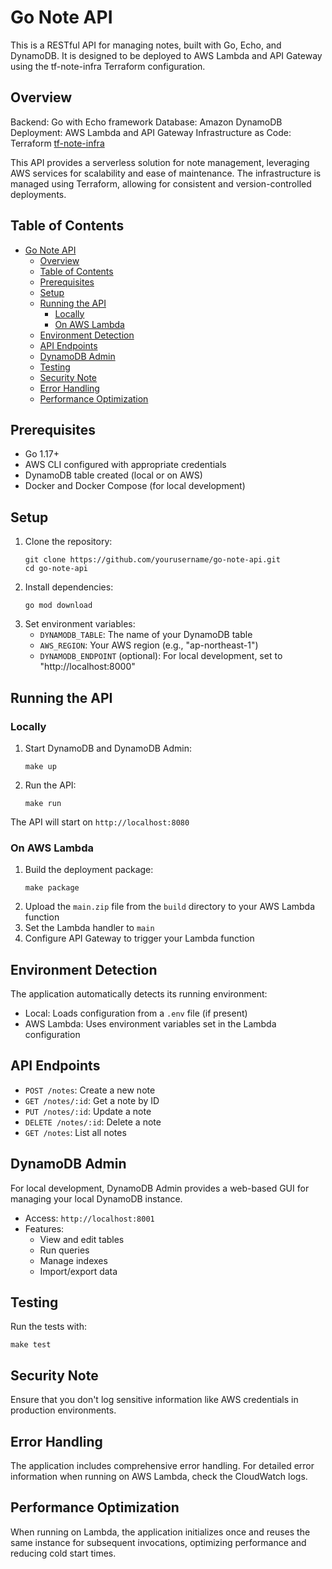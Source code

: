 # Go Note API

This is a RESTful API for managing notes, built with Go, Echo, and DynamoDB. It is designed to be deployed to AWS Lambda and API Gateway using the tf-note-infra Terraform configuration.

## Overview

Backend: Go with Echo framework
Database: Amazon DynamoDB
Deployment: AWS Lambda and API Gateway
Infrastructure as Code: Terraform [tf-note-infra](https://github.com/1206yaya/tf-note-infra)

This API provides a serverless solution for note management, leveraging AWS services for scalability and ease of maintenance. The infrastructure is managed using Terraform, allowing for consistent and version-controlled deployments.

## Table of Contents

- [Go Note API](#go-note-api)
  - [Overview](#overview)
  - [Table of Contents](#table-of-contents)
  - [Prerequisites](#prerequisites)
  - [Setup](#setup)
  - [Running the API](#running-the-api)
    - [Locally](#locally)
    - [On AWS Lambda](#on-aws-lambda)
  - [Environment Detection](#environment-detection)
  - [API Endpoints](#api-endpoints)
  - [DynamoDB Admin](#dynamodb-admin)
  - [Testing](#testing)
  - [Security Note](#security-note)
  - [Error Handling](#error-handling)
  - [Performance Optimization](#performance-optimization)

## Prerequisites

- Go 1.17+
- AWS CLI configured with appropriate credentials
- DynamoDB table created (local or on AWS)
- Docker and Docker Compose (for local development)

## Setup

1. Clone the repository:
   ```
   git clone https://github.com/yourusername/go-note-api.git
   cd go-note-api
   ```
2. Install dependencies:
   ```
   go mod download
   ```
3. Set environment variables:
   - `DYNAMODB_TABLE`: The name of your DynamoDB table
   - `AWS_REGION`: Your AWS region (e.g., "ap-northeast-1")
   - `DYNAMODB_ENDPOINT` (optional): For local development, set to "http://localhost:8000"

## Running the API

### Locally

1. Start DynamoDB and DynamoDB Admin:
   ```
   make up
   ```
2. Run the API:
   ```
   make run
   ```

The API will start on `http://localhost:8080`

### On AWS Lambda

1. Build the deployment package:
   ```
   make package
   ```
2. Upload the `main.zip` file from the `build` directory to your AWS Lambda function
3. Set the Lambda handler to `main`
4. Configure API Gateway to trigger your Lambda function

## Environment Detection

The application automatically detects its running environment:

- Local: Loads configuration from a `.env` file (if present)
- AWS Lambda: Uses environment variables set in the Lambda configuration

## API Endpoints

- `POST /notes`: Create a new note
- `GET /notes/:id`: Get a note by ID
- `PUT /notes/:id`: Update a note
- `DELETE /notes/:id`: Delete a note
- `GET /notes`: List all notes

## DynamoDB Admin

For local development, DynamoDB Admin provides a web-based GUI for managing your local DynamoDB instance.

- Access: `http://localhost:8001`
- Features:
  - View and edit tables
  - Run queries
  - Manage indexes
  - Import/export data

## Testing

Run the tests with:

```
make test
```

## Security Note

Ensure that you don't log sensitive information like AWS credentials in production environments.

## Error Handling

The application includes comprehensive error handling. For detailed error information when running on AWS Lambda, check the CloudWatch logs.

## Performance Optimization

When running on Lambda, the application initializes once and reuses the same instance for subsequent invocations, optimizing performance and reducing cold start times.
